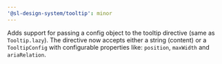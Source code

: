 ```yaml
---
'@sl-design-system/tooltip': minor
---
```


Adds support for passing a config object to the tooltip directive (same as `Tooltip.lazy`).
The directive now accepts either a string (content) or a `TooltipConfig` with configurable properties like: `position`, `maxWidth` and `ariaRelation`.

